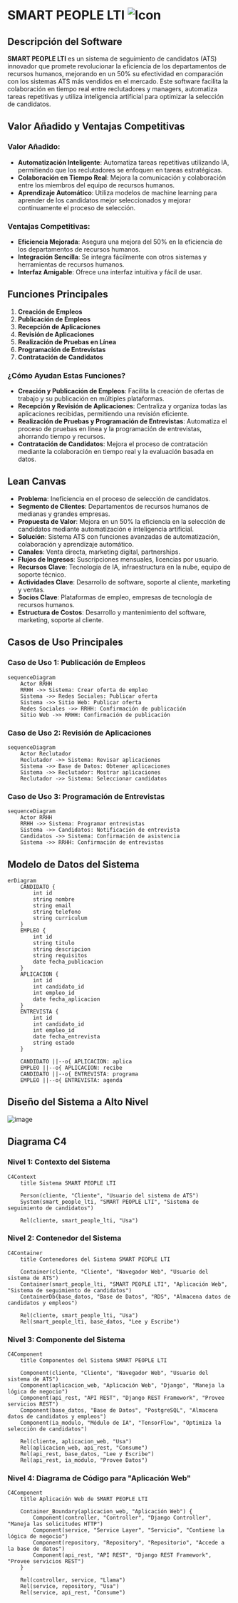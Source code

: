 # **SMART PEOPLE LTI** ![Icon](https://cdn-icons-png.flaticon.com/128/2896/2896418.png)

## Descripción del Software
**SMART PEOPLE LTI** es un sistema de seguimiento de candidatos (ATS) innovador que promete revolucionar la eficiencia de los departamentos de recursos humanos, mejorando en un 50% su efectividad en comparación con los sistemas ATS más vendidos en el mercado. Este software facilita la colaboración en tiempo real entre reclutadores y managers, automatiza tareas repetitivas y utiliza inteligencia artificial para optimizar la selección de candidatos.

## Valor Añadido y Ventajas Competitivas
### Valor Añadido:
- **Automatización Inteligente**: Automatiza tareas repetitivas utilizando IA, permitiendo que los reclutadores se enfoquen en tareas estratégicas.
- **Colaboración en Tiempo Real**: Mejora la comunicación y colaboración entre los miembros del equipo de recursos humanos.
- **Aprendizaje Automático**: Utiliza modelos de machine learning para aprender de los candidatos mejor seleccionados y mejorar continuamente el proceso de selección.

### Ventajas Competitivas:
- **Eficiencia Mejorada**: Asegura una mejora del 50% en la eficiencia de los departamentos de recursos humanos.
- **Integración Sencilla**: Se integra fácilmente con otros sistemas y herramientas de recursos humanos.
- **Interfaz Amigable**: Ofrece una interfaz intuitiva y fácil de usar.

## Funciones Principales
1. **Creación de Empleos**
2. **Publicación de Empleos**
3. **Recepción de Aplicaciones**
4. **Revisión de Aplicaciones**
5. **Realización de Pruebas en Línea**
6. **Programación de Entrevistas**
7. **Contratación de Candidatos**

### ¿Cómo Ayudan Estas Funciones?
- **Creación y Publicación de Empleos**: Facilita la creación de ofertas de trabajo y su publicación en múltiples plataformas.
- **Recepción y Revisión de Aplicaciones**: Centraliza y organiza todas las aplicaciones recibidas, permitiendo una revisión eficiente.
- **Realización de Pruebas y Programación de Entrevistas**: Automatiza el proceso de pruebas en línea y la programación de entrevistas, ahorrando tiempo y recursos.
- **Contratación de Candidatos**: Mejora el proceso de contratación mediante la colaboración en tiempo real y la evaluación basada en datos.

## Lean Canvas
- **Problema**: Ineficiencia en el proceso de selección de candidatos.
- **Segmento de Clientes**: Departamentos de recursos humanos de medianas y grandes empresas.
- **Propuesta de Valor**: Mejora en un 50% la eficiencia en la selección de candidatos mediante automatización e inteligencia artificial.
- **Solución**: Sistema ATS con funciones avanzadas de automatización, colaboración y aprendizaje automático.
- **Canales**: Venta directa, marketing digital, partnerships.
- **Flujos de Ingresos**: Suscripciones mensuales, licencias por usuario.
- **Recursos Clave**: Tecnología de IA, infraestructura en la nube, equipo de soporte técnico.
- **Actividades Clave**: Desarrollo de software, soporte al cliente, marketing y ventas.
- **Socios Clave**: Plataformas de empleo, empresas de tecnología de recursos humanos.
- **Estructura de Costos**: Desarrollo y mantenimiento del software, marketing, soporte al cliente.

## Casos de Uso Principales

### Caso de Uso 1: Publicación de Empleos
```mermaid
sequenceDiagram
    Actor RRHH
    RRHH ->> Sistema: Crear oferta de empleo
    Sistema ->> Redes Sociales: Publicar oferta
    Sistema ->> Sitio Web: Publicar oferta
    Redes Sociales ->> RRHH: Confirmación de publicación
    Sitio Web ->> RRHH: Confirmación de publicación
```

### Caso de Uso 2: Revisión de Aplicaciones
```mermaid
sequenceDiagram
    Actor Reclutador
    Reclutador ->> Sistema: Revisar aplicaciones
    Sistema ->> Base de Datos: Obtener aplicaciones
    Sistema ->> Reclutador: Mostrar aplicaciones
    Reclutador ->> Sistema: Seleccionar candidatos
```

### Caso de Uso 3: Programación de Entrevistas
```mermaid
sequenceDiagram
    Actor RRHH
    RRHH ->> Sistema: Programar entrevistas
    Sistema ->> Candidatos: Notificación de entrevista
    Candidatos ->> Sistema: Confirmación de asistencia
    Sistema ->> RRHH: Confirmación de entrevistas
```

## Modelo de Datos del Sistema
```mermaid
erDiagram
    CANDIDATO {
        int id
        string nombre
        string email
        string telefono
        string curriculum
    }
    EMPLEO {
        int id
        string titulo
        string descripcion
        string requisitos
        date fecha_publicacion
    }
    APLICACION {
        int id
        int candidato_id
        int empleo_id
        date fecha_aplicacion
    }
    ENTREVISTA {
        int id
        int candidato_id
        int empleo_id
        date fecha_entrevista
        string estado
    }

    CANDIDATO ||--o{ APLICACION: aplica
    EMPLEO ||--o{ APLICACION: recibe
    CANDIDATO ||--o{ ENTREVISTA: programa
    EMPLEO ||--o{ ENTREVISTA: agenda
```

## Diseño del Sistema a Alto Nivel

![image](https://github.com/oscarbuho888/AI4Devs-design/assets/13580205/ef29fe72-38df-4a1d-b720-ea2a9f8b443b)

## Diagrama C4
### Nivel 1: Contexto del Sistema
```mermaid
C4Context
    title Sistema SMART PEOPLE LTI

    Person(cliente, "Cliente", "Usuario del sistema de ATS")
    System(smart_people_lti, "SMART PEOPLE LTI", "Sistema de seguimiento de candidatos")

    Rel(cliente, smart_people_lti, "Usa")
```

### Nivel 2: Contenedor del Sistema
```mermaid
C4Container
    title Contenedores del Sistema SMART PEOPLE LTI

    Container(cliente, "Cliente", "Navegador Web", "Usuario del sistema de ATS")
    Container(smart_people_lti, "SMART PEOPLE LTI", "Aplicación Web", "Sistema de seguimiento de candidatos")
    ContainerDb(base_datos, "Base de Datos", "RDS", "Almacena datos de candidatos y empleos")

    Rel(cliente, smart_people_lti, "Usa")
    Rel(smart_people_lti, base_datos, "Lee y Escribe")
```

### Nivel 3: Componente del Sistema
```mermaid
C4Component
    title Componentes del Sistema SMART PEOPLE LTI

    Component(cliente, "Cliente", "Navegador Web", "Usuario del sistema de ATS")
    Component(aplicacion_web, "Aplicación Web", "Django", "Maneja la lógica de negocio")
    Component(api_rest, "API REST", "Django REST Framework", "Provee servicios REST")
    Component(base_datos, "Base de Datos", "PostgreSQL", "Almacena datos de candidatos y empleos")
    Component(ia_modulo, "Módulo de IA", "TensorFlow", "Optimiza la selección de candidatos")

    Rel(cliente, aplicacion_web, "Usa")
    Rel(aplicacion_web, api_rest, "Consume")
    Rel(api_rest, base_datos, "Lee y Escribe")
    Rel(api_rest, ia_modulo, "Provee Datos")
```

### Nivel 4: Diagrama de Código para "Aplicación Web"
```mermaid
C4Component
    title Aplicación Web de SMART PEOPLE LTI

    Container_Boundary(aplicacion_web, "Aplicación Web") {
        Component(controller, "Controller", "Django Controller", "Maneja las solicitudes HTTP")
        Component(service, "Service Layer", "Servicio", "Contiene la lógica de negocio")
        Component(repository, "Repository", "Repositorio", "Accede a la base de datos")
        Component(api_rest, "API REST", "Django REST Framework", "Provee servicios REST")
    }

    Rel(controller, service, "Llama")
    Rel(service, repository, "Usa")
    Rel(service, api_rest, "Consume")
```
